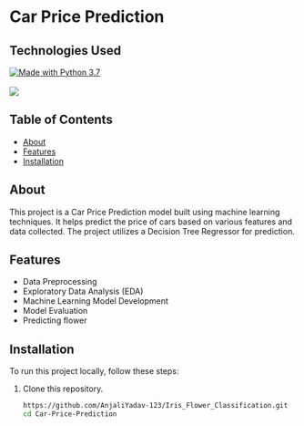 # Car Price Prediction

## **Technologies Used**
<a href="https://www.python.org/downloads/">
    <img src="https://img.shields.io/badge/Made%20With-Python%203.7-blue.svg?style=for-the-badge&logo=Python" alt="Made with Python 3.7"></a>
<br>
<br>
<a href="https://jupyter.org/install">
    <img src="https://jupyter.org/assets/logos/rectanglelogo-greytext-orangebody-greymoons.svg"></a>

## Table of Contents
- [About](#about)
- [Features](#features)
- [Installation](#installation)

## About
This project is a Car Price Prediction model built using machine learning techniques. It helps predict the price of cars based on various features and data collected. The project utilizes a Decision Tree Regressor for prediction.

## Features
- Data Preprocessing
- Exploratory Data Analysis (EDA)
- Machine Learning Model Development
- Model Evaluation
- Predicting flower

## Installation
To run this project locally, follow these steps:

1. Clone this repository.
   ```bash
   https://github.com/AnjaliYadav-123/Iris_Flower_Classification.git
   cd Car-Price-Prediction


